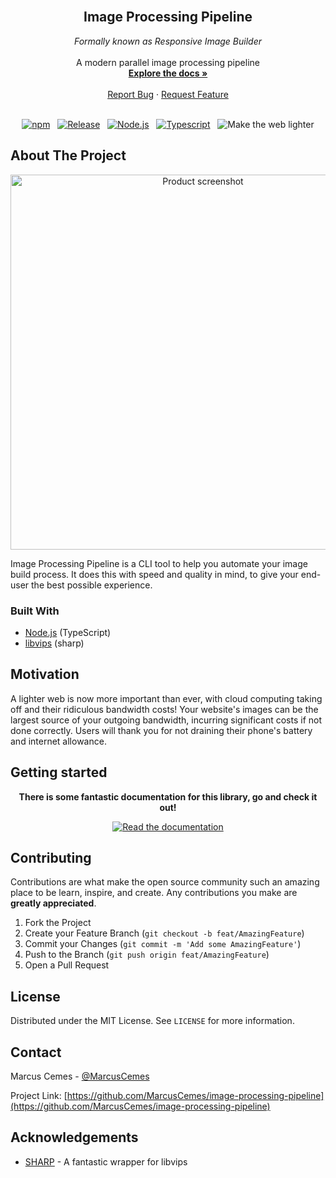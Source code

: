 <!-- PROJECT LOGO -->
<br />
<div align="center">

  <!--
  <a href="https://github.com/MarcusCemes/image-processing-pipeline">
    <img src="images/logo.png" alt="Logo" width="80" height="80">
  </a>

  <h3 align="center">Image Processing Pipeline</h3>
  -->

  <h2 align="center">Image Processing Pipeline</h2>
  <i>Formally known as Responsive Image Builder</i>

  <div align="center">
    <br />
    A modern parallel image processing pipeline
    <br />
    <a href="https://marcus-cemes.gitbook.io/image-processing-pipeline/"><strong>Explore the docs »</strong></a>
    <br />
    <br />
    <a href="https://github.com/MarcusCemes/image-processing-pipeline/issues">Report Bug</a>
    ·
    <a href="https://github.com/MarcusCemes/image-processing-pipeline/issues">Request Feature</a>
    <br />
    <br />
  </div>

[![npm][badge-npm]][link-npm]&nbsp;&nbsp;
[![Release][badge-release]][link-release]&nbsp;&nbsp;
[![Node.js][badge-node]][link-node]&nbsp;&nbsp;
[![Typescript][badge-typescript]][link-typescript]&nbsp;&nbsp;
![Make the web lighter][badge-lighter]

</div>

<!-- ABOUT THE PROJECT -->

## About The Project

<div align="center">
  <img width="600" alt="Product screenshot" src="https://gistcdn.githack.com/MarcusCemes/9b4a3bbfefdae55e435d5fc98d3df062/raw/2499e76d587db2d5d65466b10c7f8432b11e720a/responsive-image-builder-demo-2.svg" alt="An example of usage">
</div>

Image Processing Pipeline is a CLI tool to help you automate your image build process. It does this with speed and quality in mind, to give your end-user the best possible experience.

### Built With

- [Node.js](https://nodejs.org/en/) (TypeScript)
- [libvips](https://github.com/libvips/libvips) (sharp)

## Motivation

A lighter web is now more important than ever, with cloud computing taking off and their ridiculous bandwidth costs! Your website's images can be the largest source of your outgoing bandwidth, incurring significant costs if not done correctly. Users will thank you for not draining their phone's battery and internet allowance.

## Getting started

<div align="center">

**There is some fantastic documentation for this library, go and check it out!**

[![Read the documentation][badge-docs]][link-docs]

</div>

<!-- CONTRIBUTING -->

## Contributing

Contributions are what make the open source community such an amazing place to be learn, inspire, and create. Any contributions you make are **greatly appreciated**.

1. Fork the Project
2. Create your Feature Branch (`git checkout -b feat/AmazingFeature`)
3. Commit your Changes (`git commit -m 'Add some AmazingFeature'`)
4. Push to the Branch (`git push origin feat/AmazingFeature`)
5. Open a Pull Request

<!-- LICENSE -->

## License

Distributed under the MIT License. See `LICENSE` for more information.

<!-- CONTACT -->

## Contact

Marcus Cemes - [@MarcusCemes](https://twitter.com/MarcusCemes)

Project Link: [https://github.com/MarcusCemes/image-processing-pipeline](https://github.com/MarcusCemes/image-processing-pipeline)

<!-- ACKNOWLEDGEMENTS -->

## Acknowledgements

- [SHARP](https://github.com/lovell/sharp) - A fantastic wrapper for libvips

<!-- BADGES -->

[badge-npm]: https://img.shields.io/badge/npm-CB3837.svg?style=for-the-badge&logo=npm
[badge-release]: https://img.shields.io/github/release/MarcusCemes/image-processing-pipeline.svg?style=for-the-badge&color=FF851B
[badge-travis]: https://img.shields.io/badge/Travis_CI--FFDC00.svg?style=for-the-badge&logo=travis
[badge-node]: https://img.shields.io/badge/Node.js--339933.svg?style=for-the-badge&logo=node.js
[badge-typescript]: https://img.shields.io/badge/Typescript--0074D9.svg?style=for-the-badge&logo=typescript
[badge-lighter]: https://img.shields.io/badge/Make_the_web-lighter-7FDBFF.svg?style=for-the-badge
[badge-docs]: https://img.shields.io/badge/Documentation-007ACC.svg?style=for-the-badge&logo=read-the-docs

<!-- LINKS -->

[link-npm]: https://www.npmjs.com/package/image-processing-pipeline
[link-release]: https://github.com/MarcusCemes/image-processing-pipeline/releases/latest
[link-node]: https://nodejs.org
[link-typescript]: https://www.typescriptlang.org
[link-docs]: https://marcus-cemes.gitbook.io/image-processing-pipeline/
